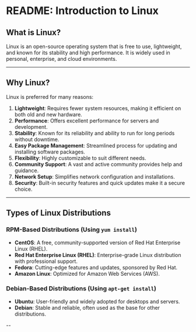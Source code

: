 # README: Introduction to Linux

## **What is Linux?**
Linux is an open-source operating system that is free to use, lightweight, and known for its stability and high performance. It is widely used in personal, enterprise, and cloud environments.

---

## **Why Linux?**
Linux is preferred for many reasons:
1. **Lightweight**: Requires fewer system resources, making it efficient on both old and new hardware.
2. **Performance**: Offers excellent performance for servers and development.
3. **Stability**: Known for its reliability and ability to run for long periods without downtime.
4. **Easy Package Management**: Streamlined process for updating and installing software packages.
5. **Flexibility**: Highly customizable to suit different needs.
6. **Community Support**: A vast and active community provides help and guidance.
7. **Network Setup**: Simplifies network configuration and installations.
8. **Security**: Built-in security features and quick updates make it a secure choice.

---

## **Types of Linux Distributions**
### **RPM-Based Distributions (Using `yum install`)**
- **CentOS**: A free, community-supported version of Red Hat Enterprise Linux (RHEL).
- **Red Hat Enterprise Linux (RHEL)**: Enterprise-grade Linux distribution with professional support.
- **Fedora**: Cutting-edge features and updates, sponsored by Red Hat.
- **Amazon Linux**: Optimized for Amazon Web Services (AWS).

### **Debian-Based Distributions (Using `apt-get install`)**
- **Ubuntu**: User-friendly and widely adopted for desktops and servers.
- **Debian**: Stable and reliable, often used as the base for other distributions.

--